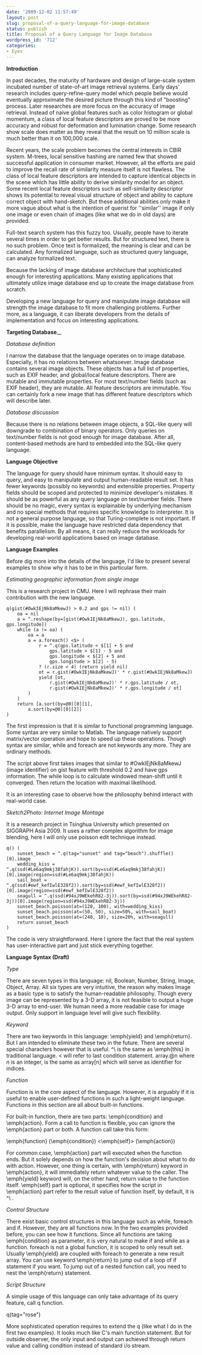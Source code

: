 ```yaml
---
date: '2009-12-02 11:57:49'
layout: post
slug: proposal-of-a-query-language-for-image-database
status: publish
title: Proposal of a Query Language for Image Database
wordpress_id: '712'
categories:
- Eyes
---
```


**Introduction**

In past decades, the maturity of hardware and design of large-scale system incubated number of state-of-art image retrieval systems. Early days' research includes query-refine-query model which people believe would eventually approximate the desired picture through this kind of "boosting" process. Later researches are more focus on the accuracy of image retrieval. Instead of naive global features such as color histogram or global momentum, a class of local feature descriptors are proved to be more accuracy and robust for deformation and lumination change. Some research show scale does matter as they reveal that the result on 10 million scale is much better than it on 100,000 scale.

Recent years, the scale problem becomes the central interests in CBIR system. M-trees, local sensitive hashing are named few that showed successful application in consumer market. However, all the efforts are paid to improve the recall rate of similarity measure itself is not flawless. The class of local feature descriptors are intended to capture identical objects in the scene which has little ability to derive similarity model for an object. Some recent local feature descriptors such as self-similarity descriptor shows its potential to reveal visual structure of object and ability to capture correct object with hand-sketch. But these additional abilities only make it more vague about what is the intention of querist for ''similar'' image if only one image or even chain of images (like what we do in old days) are provided.

Full-text search system has this fuzzy too. Usually, people have to iterate several times in order to get better results. But for structured text, there is no such problem. Once text is formalized, the meaning is clear and can be calculated. Any formalized language, such as structured query language, can analyze formalized text.

Because the lacking of image database architecture that sophisticated enough for interesting applications. Many existing applications that ultimately utilize image database end up to create the image database from scratch.

Developing a new language for query and manipulate image database will strength the image database to fit more challenging problems. Further more, as a language, it can liberate developers from the details of implementation and focus on interesting applications.

**Targeting Database**__

_Database definition_

I narrow the database that the language operates on to image database. Especially, it has no relations between whatsoever. Image database contains several image objects. These objects has a full list of properties, such as EXIF header, and global/local feature descriptors. There are mutable and immutable properties. For most text/number fields (such as EXIF header), they are mutable. All feature descriptors are immutable. You can certainly fork a new image that has different feature descriptors which will describe later.

_Database discussion_

Because there is no relations between image objects, a SQL-like query will downgrade to combination of binary operators. Only queries on text/number fields is not good enough for image database. After all, content-based methods are hard to embedded into the SQL-like query language.

**Language Objective**

The language for query should have minimum syntax. It should easy to query, and easy to manipulate and output human-readable result set. It has fewer keywords (possibly no keywords) and extensible properties. Property fields should be scoped and protected to minimize developer's mistakes. It should be as powerful as any query language on text/number fields. There should be no magic, every syntax is explainable by underlying mechanism and no special methods that requires specific knowledge to interpreter. It is not a general purpose language, so that Turing-complete is not important. If it is possible, make the language have restricted data dependency that benefits parallelism. By all means, it can really reduce the workloads for developing real-world applications based on image database.

**Language Examples**

Before dig more into the details of the language, I'd like to present several examples to show why it has to be in this particular form.

_Estimating geographic information from single image_

This is a research project in CMU. Here I will rephrase their main contribution with the new language.

    
    
    q(gist(#OwkIEjNk8aMkewJ) > 0.2 and gps != nil) (
    	oa = nil
    	a = ^.reshape(by=[gist(#OwkIEjNk8aMkewJ), gps.latitude, gps.longitude])
    	while (a != oa) (
    		oa = a
    		a = a.foreach() <$> (
    			r = ^.q(gps.latitude < $[1] + 5 and
    				gps.latitude > $[1] - 5 and
    				gps.longitude < $[2] + 5 and
    				gps.longitude > $[2] - 5)
    			? (r.size < 4) (return yield nil)
    			ot = r.gist(#OwkIEjNk8aMkewJ)' * r.gist(#OwkIEjNk8aMkewJ)
    			yield [ot,
    				r.gist(#OwkIEjNk8aMkewJ)' * r.gps.latitude / ot,
    				r.gist(#OwkIEjNk8aMkewJ)' * r.gps.longitude / ot]
    		)
    	)
    	return [a.sort(by=@0)[0][1],
    		a.sort(by=@0)[0][2]]
    )
    


The first impression is that it is similar to functional programming language. Some syntax are very similar to Matlab. The language natively support matrix/vector operation and hope to speed up these operations. Though syntax are similar, while and foreach are not keywords any more. They are ordinary methods.

The script above first takes images that similar to \#OwkIEjNk8aMkewJ (image identifier) on gist feature with threshold 0.2 and have gps information. The while loop is to calculate windowed mean-shift until it converged. Then return the location with maximal likelihood.

It is an interesting case to observe how the philosophy behind interact with real-world case.

_Sketch2Photo: Internet Image Montage_

It is a research project in Tsinghua University which presented on SIGGRAPH Asia 2009. It uses a rather complex algorithm for image blending, here I will only use poisson edit technique instead.

    
    
    q() (
    	sunset_beach = ^.q(tag="sunset" and tag="beach").shuffle()[0].image
    	wedding_kiss = ^.q(ssd(#Le6aq9mkj38fahjK)).sort(by=ssd(#Le6aq9mkj38fahjK))[0].image(region=ssd(#Le6aq9mkj38fahjK))
    	sail_boat = ^.q(ssd(#ewf_kefIwlE328f2)).sort(by=ssd(#ewf_kefIwlE328f2))[0].image(region=ssd(#ewf_kefIwlE328f2))
    	seagull = ^.q(ssd(#94xJ9WEkehR82-3j)).sort(by=ssd(#94xJ9WEkehR82-3j))[0].image(region=ssd(#94xJ9WEkehR82-3j))
    	sunset_beach.poisson(at=(120, 100), with=wedding_kiss)
    	sunset_beach.poisson(at=(50, 50), size=50%, with=sail_boat)
    	sunset_beach.poisson(at=(240, 10), size=20%, with=seagull)
    	return sunset_beach
    )
    


The code is very straightforward. Here I ignore the fact that the real system has user-interactive part and just stick everything together.

**Language Syntax (Draft)**

_Type_

There are seven types in this language: nil, Boolean, Number, String, Image, Object, Array. All six types are very intuitive, the reason why makes Image as a basic type is to satisfy the human-readable philosophy. Though every image can be represented by a 3-D array, it is not feasible to output a huge 3-D array to end-user. We human need a more readable case for image output. Only support in language level will give such flexibility.

_Keyword_

There are two keywords in this language: \emph{yield} and \emph{return}. But I am intended to eliminate these two in the future. There are several special characters however that is useful. \^\ is the same as \emph{this} in traditional language. $<$ will refer to last condition statement. array.@n where n is an integer, is the same as array[n] which will serve as identifier for indices.

_Function_

Function is in the core aspect of the language. However, it is arguably if it is useful to enable user-defined functions in such a light-weight language. Functions in this section are all about built-in functions.

For built-in function, there are two parts: \emph{condition} and \emph{action}. Form a call to function is flexible, you can ignore the \emph{action} part or both. A function call take this form:

\emph{function} (\emph{condition}) $<$\emph{self}$>$ (\emph{action})

For common case, \emph{action} part will executed when the function ends. But it solely depends on how the function's decision about what to do with action. However, one thing is certain, with \emph{return} keyword in \emph{action}, it will immediately return whatever value to the caller. The \emph{yield} keyword will, on the other hand, return value to the function itself. \emph{self} part is optional, it specifies how the script in \emph{action} part refer to the result value of function itself, by default, it is \^\ .

_Control Structure_

There exist basic control structures in this language such as while, foreach and if. However, they are all functions now. In the two examples provided before, you can see how it functions. Since all functions are taking \emph{condition} as parameter, it is very natural to make if and while as a function. foreach is not a global function, it is scoped to only result set. Usually \emph{yield} are coupled with foreach to generate a new result array. You can use keyword \emph{return} to jump out of a loop of if statement if you want. To jump out of a nested function call, you need to nest the \emph{return} statement.

_Script Structure_

A simple usage of this language can only take advantage of its query feature, call q function.

q(tag="rose")

More sophisticated operation requires to extend the q (like what I do in the first two examples). It looks much like C's main function statement. But for outside observer, the only input and output can achieved through return value and calling condition instead of standard i/o stream.
